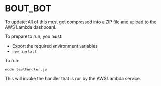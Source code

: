 # BOUT_BOT

To update: All of this must get compressed into a ZIP file and upload to the AWS Lambda dashboard.

To prepare to run, you must:

- Export the required environment variables
- `npm install`

To run:

```shell
⃗node testHandler.js
```

This will invoke the handler that is run by the AWS Lambda service.
